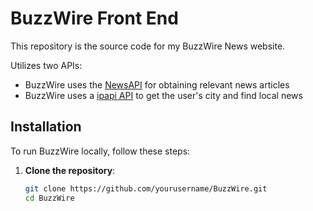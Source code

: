 # BuzzWire Front End

This repository is the source code for my BuzzWire News website.

Utilizes two APIs:

- BuzzWire uses the [NewsAPI](https://newsapi.org/) for obtaining relevant news articles
- BuzzWire uses a [ipapi API](https://ipapi.co) to get the user's city and find local news

## Installation

To run BuzzWire locally, follow these steps:

1. **Clone the repository**:
   ```bash
   git clone https://github.com/yourusername/BuzzWire.git
   cd BuzzWire
